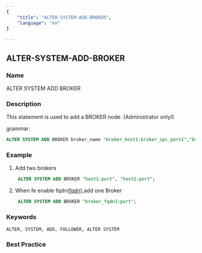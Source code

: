 ```yaml
---
{
    "title": "ALTER-SYSTEM-ADD-BROKER",
    "language": "en"
}

---
```


<!--
Licensed to the Apache Software Foundation (ASF) under one
or more contributor license agreements.  See the NOTICE file
distributed with this work for additional information
regarding copyright ownership.  The ASF licenses this file
to you under the Apache License, Version 2.0 (the
"License"); you may not use this file except in compliance
with the License.  You may obtain a copy of the License at

  http://www.apache.org/licenses/LICENSE-2.0

Unless required by applicable law or agreed to in writing,
software distributed under the License is distributed on an
"AS IS" BASIS, WITHOUT WARRANTIES OR CONDITIONS OF ANY
KIND, either express or implied.  See the License for the
specific language governing permissions and limitations
under the License.
-->

## ALTER-SYSTEM-ADD-BROKER

### Name

ALTER SYSTEM ADD BROKER

### Description

This statement is used to add a BROKER node. (Administrator only!)

grammar:

```sql
ALTER SYSTEM ADD BROKER broker_name "broker_host1:broker_ipc_port1","broker_host2:broker_ipc_port2",...;
````

### Example

1. Add two brokers

    ```sql
     ALTER SYSTEM ADD BROKER "host1:port", "host2:port";
    ````
2. When fe enable fqdn([fqdn](../../../admin-manual/cluster-management/fqdn.md)),add one Broker

   ```sql
    ALTER SYSTEM ADD BROKER "broker_fqdn1:port";
   ```

### Keywords

    ALTER, SYSTEM, ADD, FOLLOWER, ALTER SYSTEM

### Best Practice

